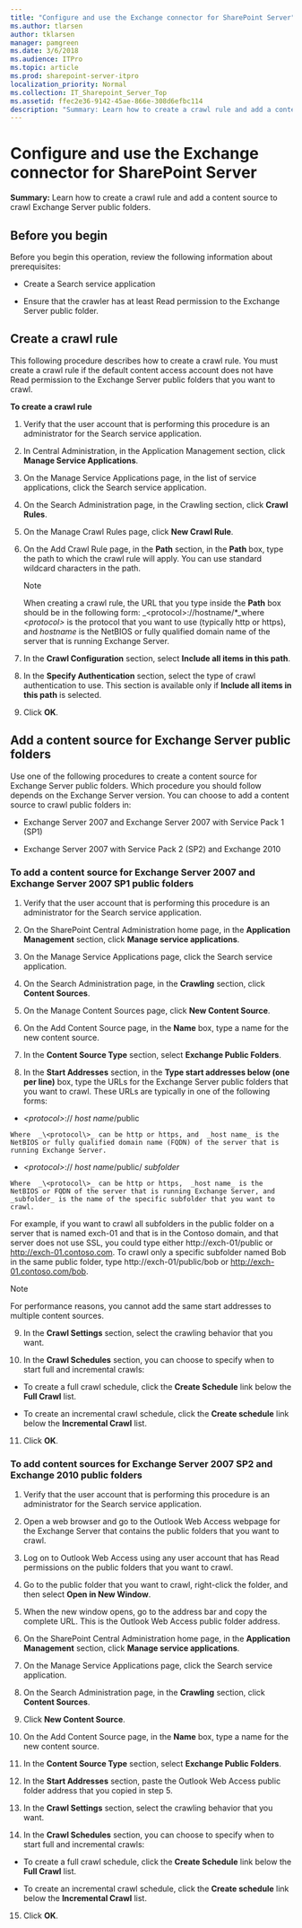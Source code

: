```yaml
---
title: "Configure and use the Exchange connector for SharePoint Server"
ms.author: tlarsen
author: tklarsen
manager: pamgreen
ms.date: 3/6/2018
ms.audience: ITPro
ms.topic: article
ms.prod: sharepoint-server-itpro
localization_priority: Normal
ms.collection: IT_Sharepoint_Server_Top
ms.assetid: ffec2e36-9142-45ae-866e-308d6efbc114
description: "Summary: Learn how to create a crawl rule and add a content source to crawl Exchange Server public folders."
---
```


# Configure and use the Exchange connector for SharePoint Server

 **Summary:** Learn how to create a crawl rule and add a content source to crawl Exchange Server public folders. 
  
    
## Before you begin
<a name="begin"> </a>

Before you begin this operation, review the following information about prerequisites:
  
- Create a Search service application
    
- Ensure that the crawler has at least Read permission to the Exchange Server public folder.
    
## Create a crawl rule
<a name="proc1"> </a>

This following procedure describes how to create a crawl rule. You must create a crawl rule if the default content access account does not have Read permission to the Exchange Server public folders that you want to crawl.
  
 **To create a crawl rule**
  
1. Verify that the user account that is performing this procedure is an administrator for the Search service application.
    
2. In Central Administration, in the Application Management section, click **Manage Service Applications**.
    
3. On the Manage Service Applications page, in the list of service applications, click the Search service application.
    
4. On the Search Administration page, in the Crawling section, click **Crawl Rules**. 
    
5. On the Manage Crawl Rules page, click **New Crawl Rule**. 
    
6. On the Add Crawl Rule page, in the **Path** section, in the **Path** box, type the path to which the crawl rule will apply. You can use standard wildcard characters in the path. 
    
    > [!NOTE]
    > When creating a crawl rule, the URL that you type inside the **Path** box should be in the following form:  _\<protocol\>://hostname/\*_where  _\<protocol\>_ is the protocol that you want to use (typically http or https), and  _hostname_ is the NetBIOS or fully qualified domain name of the server that is running Exchange Server. 
  
7. In the **Crawl Configuration** section, select **Include all items in this path**.
    
8. In the **Specify Authentication** section, select the type of crawl authentication to use. This section is available only if **Include all items in this path** is selected. 
    
9. Click **OK**.
    
## Add a content source for Exchange Server public folders
<a name="proc2"> </a>

Use one of the following procedures to create a content source for Exchange Server public folders. Which procedure you should follow depends on the Exchange Server version. You can choose to add a content source to crawl public folders in: 
  
- Exchange Server 2007 and Exchange Server 2007 with Service Pack 1 (SP1)
    
- Exchange Server 2007 with Service Pack 2 (SP2) and Exchange 2010
    
### To add a content source for Exchange Server 2007 and Exchange Server 2007 SP1 public folders

1. Verify that the user account that is performing this procedure is an administrator for the Search service application.
    
2. On the SharePoint Central Administration home page, in the **Application Management** section, click **Manage service applications**.
    
3. On the Manage Service Applications page, click the Search service application.
    
4. On the Search Administration page, in the **Crawling** section, click **Content Sources**.
    
5. On the Manage Content Sources page, click **New Content Source**.
    
6. On the Add Content Source page, in the **Name** box, type a name for the new content source. 
    
7. In the **Content Source Type** section, select **Exchange Public Folders**.
    
8. In the **Start Addresses** section, in the **Type start addresses below (one per line)** box, type the URLs for the Exchange Server public folders that you want to crawl. These URLs are typically in one of the following forms: 
    
  -  _\<protocol\>_:// _host name_/public
    
    Where  _\<protocol\>_ can be http or https, and  _host name_ is the NetBIOS or fully qualified domain name (FQDN) of the server that is running Exchange Server. 
    
  -  _\<protocol\>_:// _host name_/public/ _subfolder_
    
    Where  _\<protocol\>_ can be http or https,  _host name_ is the NetBIOS or FQDN of the server that is running Exchange Server, and  _subfolder_ is the name of the specific subfolder that you want to crawl. 
    
  For example, if you want to crawl all subfolders in the public folder on a server that is named exch-01 and that is in the Contoso domain, and that server does not use SSL, you could type either http://exch-01/public or http://exch-01.contoso.com. To crawl only a specific subfolder named Bob in the same public folder, type http://exch-01/public/bob or http://exch-01.contoso.com/bob.
    
  > [!NOTE]
  > For performance reasons, you cannot add the same start addresses to multiple content sources. 
  
9. In the **Crawl Settings** section, select the crawling behavior that you want. 
    
10. In the **Crawl Schedules** section, you can choose to specify when to start full and incremental crawls: 
    
  - To create a full crawl schedule, click the **Create Schedule** link below the **Full Crawl** list. 
    
  - To create an incremental crawl schedule, click the **Create schedule** link below the **Incremental Crawl** list. 
    
11. Click **OK**.
    
### To add content sources for Exchange Server 2007 SP2 and Exchange 2010 public folders

1. Verify that the user account that is performing this procedure is an administrator for the Search service application.
    
2. Open a web browser and go to the Outlook Web Access webpage for the Exchange Server that contains the public folders that you want to crawl.
    
3. Log on to Outlook Web Access using any user account that has Read permissions on the public folders that you want to crawl.
    
4. Go to the public folder that you want to crawl, right-click the folder, and then select **Open in New Window**.
    
5. When the new window opens, go to the address bar and copy the complete URL. This is the Outlook Web Access public folder address.
    
6. On the SharePoint Central Administration home page, in the **Application Management** section, click **Manage service applications**.
    
7. On the Manage Service Applications page, click the Search service application.
    
8. On the Search Administration page, in the **Crawling** section, click **Content Sources**.
    
9. Click **New Content Source**. 
    
10. On the Add Content Source page, in the **Name** box, type a name for the new content source. 
    
11. In the **Content Source Type** section, select **Exchange Public Folders**.
    
12. In the **Start Addresses** section, paste the Outlook Web Access public folder address that you copied in step 5. 
    
13. In the **Crawl Settings** section, select the crawling behavior that you want. 
    
14. In the **Crawl Schedules** section, you can choose to specify when to start full and incremental crawls: 
    
  - To create a full crawl schedule, click the **Create Schedule** link below the **Full Crawl** list. 
    
  - To create an incremental crawl schedule, click the **Create schedule** link below the **Incremental Crawl** list. 
    
15. Click **OK**.
    

